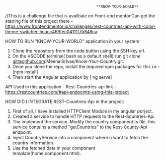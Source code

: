                                              **KNOW-YOUR-WORLD**


//This is a challenge file that is availbale on Front-end mentor.Can get the statring file of this project there - 
https://www.frontendmentor.io/challenges/rest-countries-api-with-color-theme-switcher-5cacc469fec04111f7b848ca

HOW TO RUN "KNOW-YOUR-WORLD" application in your system:
1. Clone the repository from the code button using the SSH key url.
2. On the VSCODE terminal( bash as a default shell) run git clone git@github.com:MeenalSrivas/Know-Your-Country.git.
3.  Once you clone the repo, install the required npm packages for this i.e - [npm install]
4.  Then start the Angular application by [ ng serve]

API Used in this  application - Rest-Countries-api 
link - https://restcountries.com/#api-endpoints-using-this-project

HOW DID I INTEGRATE REST-Countries-Api in the project:
1. First of all, I have installed HTTPClient Module in my angular porject.
2. Created a service to handle HTTP requests to the Rest-Sountries-Api.
3. The implement the service. Modify the country.component.ts file. this service contains a method "getCountries" to the Rest-County-Api endpoint.
4. Inject CountryService into a component where u want to fetch the country information.
5. Use the fetched data in your component template(home.component.html).
    
